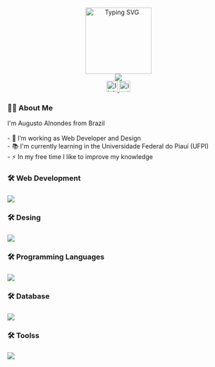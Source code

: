 
###
<div align="center">
  <a href="https://git.io/typing-svg"><img height="150" src="https://readme-typing-svg.herokuapp.com?font=Fira+Code&pause=1000&width=435&&center=true&vCenter=true&lines=Welcome+To+My+Profile!!;My+name+is+Augusto+Almondes" alt="Typing SVG" /></a>
</div>  

<div align="center">
  <img src="https://visitor-badge.laobi.icu/badge?page_id=maurodesouza.maurodesouza&"  />
</div>

<div align="center">
  <a href="https://www.linkedin.com/in/seu-linkedin" target="_blank">
    <img src="https://img.shields.io/static/v1?message=LinkedIn&logo=linkedin&label=&color=0077B5&logoColor=white&labelColor=&style=for-the-badge" height="25" alt="linkedin logo" />
  </a>
  <a href="https://www.instagram.com/augusto_almondes" target="_blank">
    <img src="https://img.shields.io/static/v1?message=Instagram&logo=instagram&label=&color=E4405F&logoColor=white&labelColor=&style=for-the-badge" height="25" alt="instagram logo" />
  </a>
</div>

<h3 align="left">👩‍💻  About Me</h3>

<p align="left">I'm Augusto Alnondes from Brazil <br><br>- 🔭 I’m working as Web Developer and Design<br>- 📚 I'm currently learning in the Universidade Federal do Piauí (UFPI) <br>- ⚡ In my free time I like to improve my knowledge</p>

###

<h3 align="left">🛠 Web Development</h3>

###

<div align="left">
  <a href="https://skillicons.dev">
    <img src="https://skillicons.dev/icons?i=html,css,react,bootstrap,vite"/>
  </a>
</div>

###

<h3 align="left">🛠 Desing</h3>

###

<div align="left">
  <a href="https://skillicons.dev">
    <img src="https://skillicons.dev/icons?i=ps,figma"/>
  </a>
</div>

###

<h3 align="left">🛠 Programming Languages</h3>

###

<div align="left">
  <a href="https://skillicons.dev">
    <img src="https://skillicons.dev/icons?i=c,py,js,nodejs"/>
  </a>
</div>

###

<h3 align="left">🛠 Database</h3>

###

<div align="left">
  <a href="https://skillicons.dev">
    <img src="https://skillicons.dev/icons?i=mysql,postgres,prisma,mongo,express"/>
  </a>
</div>

###

<h3 align="left">🛠 Toolss</h3>

###

<div align="left">
  <a href="https://skillicons.dev">
    <img src="https://skillicons.dev/icons?i=docker,vscode,discord,git,github"/>
  </a>
</div>

###

<!-- <h3 align="left">🔥   My Stats :</h3>

###

<div align="center">
  <img src="https://streak-stats.demolab.com?user=maurodesouza&locale=en&mode=daily&theme=dark&hide_border=false&border_radius=5&order=3" height="220" alt="streak graph"  />
</div>
-->

